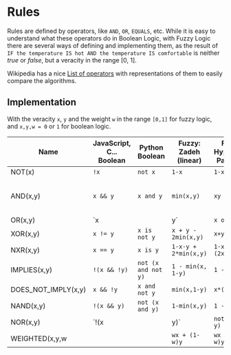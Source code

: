 # Rules

Rules are defined by operators, like `AND`, `OR`, `EQUALS`, etc. While it is easy to understand what these operators do in Boolean Logic, with Fuzzy Logic there are several ways of defining and implementing them, as the result of `IF the temperature IS hot AND the temperature IS comfortable` is neither *true* or *false*, but a veracity in the range [0, 1].

Wikipedia has a nice [List of operators](https://commons.wikimedia.org/wiki/Fuzzy_operator) with representations of them to easily compare the algorithms.

## Implementation

With the veracity `x`, `y` and the weight `w` in the range `[0,1]` for fuzzy logic, and `x,y,w = 0` or `1` for boolean logic.

| Name | JavaScript, C... Boolean | Python Boolean | Fuzzy: Zadeh (linear) | Fuzzy: Hyperbolic Parabloid | Fuzzy: Yager-2 |
|------ |---|----|---| ------ | ----- |
|NOT(x)| `!x`| `not x` | `1-x`|`1-x`|`1-x`|
|AND(x,y)| `x && y` | `x and y` | `min(x,y)`| `xy` | `1- min( 1, sqrt( (1-x)² + (1-y)² ) )` |
|OR(x,y)| `x || y`| `x or y` |  `max(x,y)` | `x+y - xy` | `min( 1, (x² + y²)² )` |
|XOR(x,y)| `x != y` | `x is not y` | `x + y - 2min(x,y)` | `x+y - 2xy` | |
|NXR(x,y)| `x == y` | `x is y` | `1-x-y + 2*min(x,y)` | `1-x-y + (2xy)` | |
|IMPLIES(x,y)| `!(x && !y)` | `not (x and not y)`| `1 - min(x, 1-y)` | `1 - x + xy` ||
|DOES_NOT_IMPLY(x,y)| `x && !y`| `x and not y`| `min(x,1-y)`| `x*(1-y)`||
|NAND(x,y)|`!(x && y)`| `not (x and y)` | `1-min(x,y)` | `1 - xy` | |
|NOR(x,y)| `!(x || y)`|`not (x or y)` | `1 - max(x,y)` | `1-x-y + xy`| |
|WEIGHTED(x,y,w| | | `wx + (1-w)y` | `wx + (1-w)y` | `wx + (1-w)y` |
